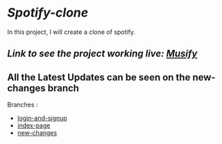 # *Spotify-clone*
In this project, I will create a clone of spotify.</br>

***Link to see the project working live: <a target="_blank" href="http://ec2-3-7-73-230.ap-south-1.compute.amazonaws.com/register.php">Musify</a>***
---

## All the Latest Updates can be seen on the new-changes branch
Branches :
<ul>
  <li><a href="https://github.com/shabh2412/Spotify-clone/tree/login-and-signup">login-and-signup</a></li>
  <li><a href="https://github.com/shabh2412/Spotify-clone/tree/index-page">index-page</a></li>
  <li><a href="https://github.com/shabh2412/Spotify-clone/tree/new-changes">new-changes</a></li>
</ul>
